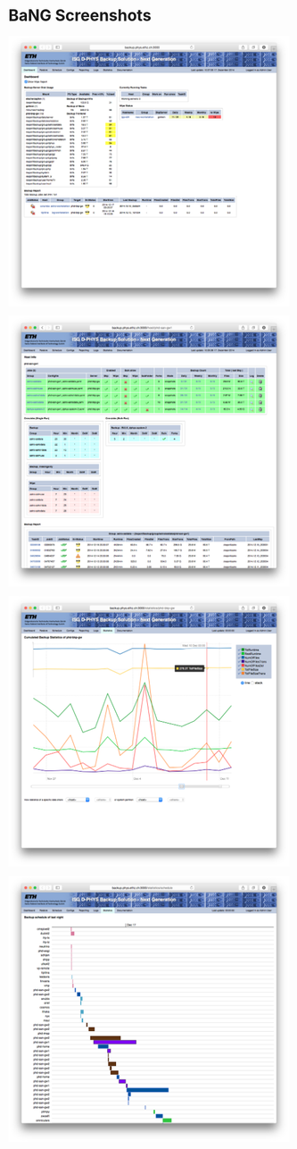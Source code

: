 BaNG Screenshots
================

![Dashboard](/docs/img/screenshot-dashboard.png)

![Host Info](/docs/img/screenshot-hostinfo.png)

![Statistics](/docs/img/screenshot-statistics.png)

![Schedule Overview](/docs/img/screenshot-schedule.png)
